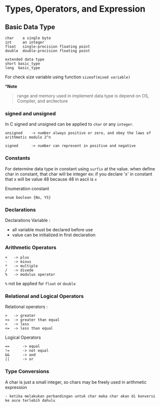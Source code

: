 # Types, Operators, and Expression

## Basic Data Type

```text
char    a single byte
int     an integer
float   single-precision floating point
double  double-precision floating point

extended data type
short basic_type
long  basic_type
```

For check size variable using function `sizeof(mixed variable)`

***Note**  
> range and memory used in implement data type is depend on OS, Compiler, and arcitecture

### signed and unsigned

In C signed and unsigned can be applied to `char` or any `integer`.

```text
unsigned    -> number always positive or zero, and obey the laws of arithmetic modulo 2^n

signed      -> number can represent in positive and negative

```

### Constants

For determine data type in constant using `surfix` at the value. when define char in constant, that char will be integer ex: if you declare 'x' in constant that x will be value 48 because 48 in ascii is `x`

Enumeration constant

```text
enum boolean {No, YS}
```

### Declarations

Declarations Variable :

- all variable must be declared before use
- value can be initialized in first declaration

### Arithmetic Operators

```text
+   -> plus
-   -> minus
*   -> multiple
/   -> divede
%   -> modulus operator 
```

`%` not be applied for `float` or `double`

### Relational and Logical Operators

Relational operators :

```text
>   -> greater
>=  -> greater than equal
<   -> less
<=  -> less than equal
```

Logical Operators

```text
==      -> equal
!=      -> not equal
&&      -> and
||      -> or
```

### Type Conversions

A char is just a small integer, so chars may be freely used in arithmetic expression

```text
- ketika melakukan perbandingan untuk char maka char akan di konversi ke asce terlebih dahulu
```